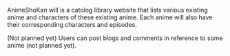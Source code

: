 AnimeShoKan will is a catolog library website that lists various existing anime and characters of these existing anime. 
Each anime will also have their corresponding characters and episodes.

(Not planned yet)
Users can post blogs and comments in reference to some anime (not planned yet).
